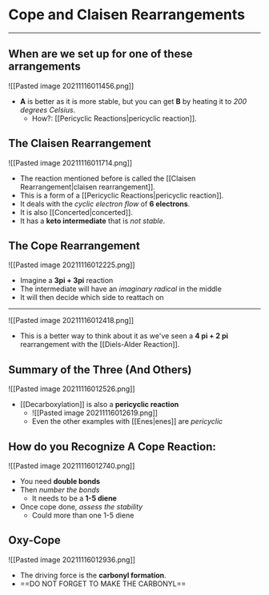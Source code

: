 # Cope and Claisen Rearrangements
---
## When are we set up for one of these arrangements
![[Pasted image 20211116011456.png]]
- **A** is better as it is more stable, but you can get **B** by heating it to *200 degrees Celsius*.
	- How?: [[Pericyclic Reactions|pericyclic reaction]].
## The Claisen Rearrangement
![[Pasted image 20211116011714.png]]
- The reaction mentioned before is called the [[Claisen Rearrangement|claisen rearrangement]].
- This is a form of a [[Pericyclic Reactions|pericyclic reaction]].
- It deals with the *cyclic electron flow* of **6 electrons**.
- It is also [[Concerted|concerted]].
- It has a **keto intermediate** that is *not stable*.
## The Cope Rearrangement
![[Pasted image 20211116012225.png]]
- Imagine a **3pi + 3pi** reaction
- The intermediate will have an *imaginary radical* in the middle
- It will then decide which side to reattach on
---
![[Pasted image 20211116012418.png]]
- This is a better way to think about it as we've seen a **4 pi + 2 pi** rearrangement with the [[Diels-Alder Reaction]].
## Summary of the Three (And Others)
![[Pasted image 20211116012526.png]]
- [[Decarboxylation]] is also a **pericyclic reaction**
	- ![[Pasted image 20211116012619.png]]
	- Even the other examples with [[Enes|enes]] are *pericyclic*
## How do you Recognize A Cope Reaction:
![[Pasted image 20211116012740.png]]
- You need **double bonds**
- Then *number the bonds*
	- It needs to be a **1-5 diene**
- Once cope done, *assess the stability*
	- Could more than one 1-5 diene
## Oxy-Cope
![[Pasted image 20211116012936.png]]
- The driving force is the **carbonyl formation**.
- ==DO NOT FORGET TO MAKE THE CARBONYL==
